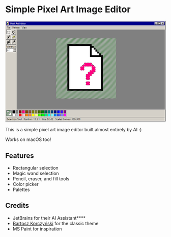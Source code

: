 # Simple Pixel Art Image Editor

![Logo](/Assets/Screenshot.png)

This is a simple pixel art image editor built almost entirely by AI :)

Works on macOS too!

## Features

- Rectangular selection
- Magic wand selection
- Pencil, eraser, and fill tools
- Color picker
- Palettes

## Credits

- JetBrains for their AI Assistant****
- [Bartosz Korczyński](https://github.com/BAndysc) for the classic theme
- MS Paint for inspiration